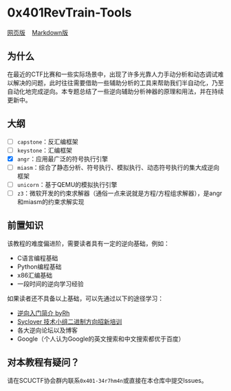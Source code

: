 # 0x401RevTrain-Tools

[网页版](https://bluesadi.github.io/0x401RevTrain-Tools/)&nbsp;&nbsp;&nbsp;&nbsp;[Markdown版](docs/)

## 为什么

在最近的CTF比赛和一些实际场景中，出现了许多光靠人力手动分析和动态调试难以解决的问题，此时往往需要借助一些辅助分析的工具来帮助我们半自动化，乃至自动化地完成逆向。本专题总结了一些逆向辅助分析神器的原理和用法，并在持续更新中。

## 大纲

- [ ] `capstone`：反汇编框架
- [ ] `keystone`：汇编框架
- [x] `angr`：应用最广泛的符号执行引擎
- [ ] `miasm`：综合了静态分析、符号执行、模拟执行、动态符号执行的集大成逆向框架
- [ ] `unicorn`：基于QEMU的模拟执行引擎
- [ ] `z3`：微软开发的约束求解器（通俗一点来说就是方程/方程组求解器），是angr和miasm的约束求解实现

## 前置知识

该教程的难度偏进阶，需要读者具有一定的逆向基础，例如：

- C语言编程基础
- Python编程基础
- x86汇编基础
- 一段时间的逆向学习经验

如果读者还不具备以上基础，可以先通过以下的途径学习：

- [逆向入门简介 byRh](https://www.scuctf.com/ctfwiki/reverse/%E9%80%86%E5%90%91%E5%85%A5%E9%97%A8%E7%AE%80%E4%BB%8Bbyrh/)
- [Syclover 技术小组二进制方向招新培训](https://github.com/SycloverTeam/SycRevLearn)
- 各大逆向论坛以及博客
- Google（个人认为Google的英文搜索和中文搜索都优于百度）

## 对本教程有疑问？

请在SCUCTF协会群内联系`0x401-34r7hm4n`或直接在本仓库中提交Issues。

